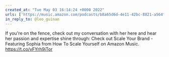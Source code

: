 ```yaml
---
created_at: "Tue May 03 16:14:24 +0000 2022"
urls: ['https://music.amazon.com/podcasts/b8a65d6d-4e11-42bc-8821-a564faed45a1/episodes/5e14791b-7e6f-4c2a-ba64-c8f45ad4f804/how-to-scale-yourself-scale-your-brand---featuring-sophia?ref=dm_sh_SSSqkJTyzYv8ZbggxHXACN6zs']
in_reply_to: @leo_guinan
---
```


If you're on the fence, check out my conversation with her here and hear her passion and expertise shine through: Check out Scale Your Brand - Featuring Sophia from How To Scale Yourself on Amazon Music.
https://t.co/vFYrh9jTor